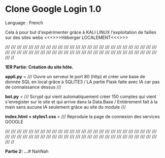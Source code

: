 # Clone Google Login 1.0

Language :  French

Cela à pour but d'expérimenter grâce à KALI LINUX l'exploitation de failles sur des sites webs <<<>>>Héberger LOCALEMENT<<<>>>  



/// /// /// /// ///	/// /// /// /// ///	/// /// /// /// ///	/// /// /// /// ///	/// /// /// /// ///	/// /// /// /// ///	/// /// /// /// ///	/// /// /// /// ///	/// /// /// /// ///	/// /// /// /// ///	/// /// /// //  
  
**1ER Partie: Création du site hôte.**  
 

**appli.py** = /// Ouvre un serveur le port 80 (http) et créer une base de donnée SQL en local grâce à SQLITE3 / LA partie Flask faite avec IA car pas de connaissance dessus ///  
  
  
**bot.py** = /// Scrypt qui vient automatiquement créer 150 comptes qui vient s'enregister sur le site et qui arrive dans la Data.Base / Entièrement fait à la main sans aucune IA seulement grâce au site du module ///  
  
  
**index.html + styles1.css** = /// Reproduie la page de connexion des services GOOGLE  
  
  
  
/// /// /// /// ///	/// /// /// /// ///	/// /// /// /// ///	/// /// /// /// ///	/// /// /// /// ///	/// /// /// /// ///	/// /// /// /// ///	/// /// /// /// ///	/// /// /// /// ///	/// /// /// /// ///	/// /// /// //  
  
**Partie 2: ...**#   N a h N a h   
 
 

